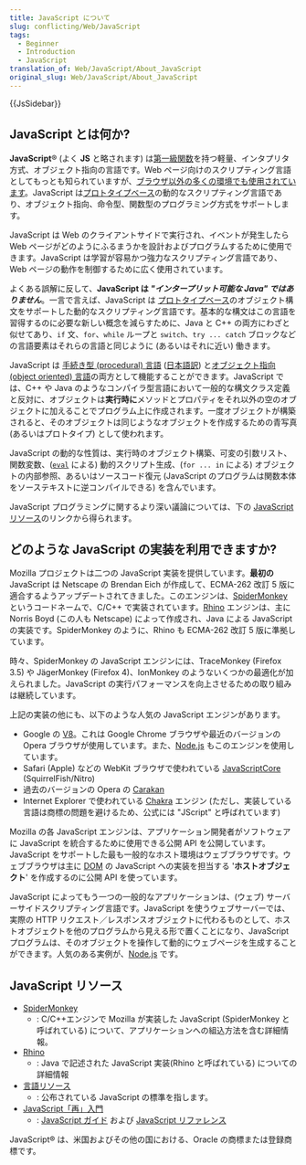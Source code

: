 ```yaml
---
title: JavaScript について
slug: conflicting/Web/JavaScript
tags:
  - Beginner
  - Introduction
  - JavaScript
translation_of: Web/JavaScript/About_JavaScript
original_slug: Web/JavaScript/About_JavaScript
---
```


{{JsSidebar}}

## JavaScript とは何か?

**JavaScript**® (よく **JS** と略されます) は[第一級関数](https://ja.wikipedia.org/wiki/%E7%AC%AC%E4%B8%80%E7%B4%9A%E9%96%A2%E6%95%B0)を持つ軽量、インタプリタ方式、オブジェクト指向の言語です。Web ページ向けのスクリプティング言語としてもっとも知られていますが、[ブラウザ以外の多くの環境でも使用されています](https://ja.wikipedia.org/wiki/JavaScript#Uses_outside_web_pages)。JavaScript は[プロトタイプベース](https://ja.wikipedia.org/wiki/%E3%83%97%E3%83%AD%E3%83%88%E3%82%BF%E3%82%A4%E3%83%97%E3%83%99%E3%83%BC%E3%82%B9 "プロトタイプベース")の動的なスクリプティング言語であり、オブジェクト指向、命令型、関数型のプログラミング方式をサポートします。

JavaScript は Web のクライアントサイドで実行され、イベントが発生したら Web ページがどのようにふるまうかを設計およびプログラムするために使用できます。JavaScript は学習が容易かつ強力なスクリプティング言語であり、Web ページの動作を制御するために広く使用されています。

よくある誤解に反して、**JavaScript は _"インタープリット可能な Java" ではありません_**。一言で言えば、JavaScript は [プロトタイプベース](/ja/docs/Web/JavaScript/Guide/Details_of_the_Object_Model#Class-Based_vs._Prototype-Based_Languages "JavaScript/Guide/Details_of_the_Object_Model#Class-Based_vs._Prototype-Based_Languages")のオブジェクト構文をサポートした動的なスクリプティング言語です。基本的な構文はこの言語を習得するのに必要な新しい概念を減らすために、Java と C++ の両方にわざと似せてあり、`if` 文、`for`、`while` ループと `switch`、`try ... catch` ブロックなどの言語要素はそれらの言語と同じように (あるいはそれに近い) 働きます。

JavaScript は [手続き型 (procedural) 言語](http://en.wikipedia.org/wiki/Procedural_programming) ([日本語訳](http://ja.wikipedia.org/wiki/%E6%89%8B%E7%B6%9A%E3%81%8D%E5%9E%8B%E3%83%97%E3%83%AD%E3%82%B0%E3%83%A9%E3%83%9F%E3%83%B3%E3%82%B0)) と[オブジェクト指向 (object oriented) 言語](/ja/docs/Web/JavaScript/Introduction_to_Object-Oriented_JavaScript "https://developer.mozilla.org/en-US/docs/Introduction_to_Object-Oriented_JavaScript")の両方として機能することができます。JavaScript では、C++ や Java のようなコンパイラ型言語において一般的な構文クラス定義と反対に、オブジェクトは**実行時に**メソッドとプロパティをそれ以外の空のオブジェクトに加えることでプログラム上に作成されます。一度オブジェクトが構築されると、そのオブジェクトは同じようなオブジェクトを作成するための青写真 (あるいはプロトタイプ) として使われます。

JavaScript の動的な性質は、実行時のオブジェクト構築、可変の引数リスト、関数変数、([`eval`](/ja/docs/Web/JavaScript/Reference/Global_Objects/eval "JavaScript/Reference/Global_Functions/eval") による) 動的スクリプト生成、(`for ... in` による) オブジェクトの内部参照、あるいはソースコード復元 (JavaScript のプログラムは関数本体をソーステキストに逆コンパイルできる) を含んでいます。

JavaScript プログラミングに関するより深い議論については、下の [JavaScript リソース](#JavaScript_resources)のリンクから得られます。

## どのような JavaScript の実装を利用できますか?

Mozilla プロジェクトは二つの JavaScript 実装を提供しています。**最初の** JavaScript は Netscape の Brendan Eich が作成して、ECMA-262 改訂 5 版に適合するようアップデートされてきました。このエンジンは、[SpiderMonkey](/ja/docs/Mozilla/Projects/SpiderMonkey "SpiderMonkey") というコードネームで、C/C++ で実装されています。[Rhino](/ja/docs/Rhino "Rhino") エンジンは、主に Norris Boyd (この人も Netscape) によって作成され、Java による JavaScript の実装です。SpiderMonkey のように、Rhino も ECMA-262 改訂 5 版に準拠しています。

時々、SpiderMonkey の JavaScript エンジンには、TraceMonkey (Firefox 3.5) や JägerMonkey (Firefox 4)、IonMonkey のようないくつかの最適化が加えられました。JavaScript の実行パフォーマンスを向上させるための取り組みは継続しています。

上記の実装の他にも、以下のような人気の JavaScript エンジンがあります。

- Google の [V8](https://code.google.com/p/v8/)。これは Google Chrome ブラウザや最近のバージョンの Opera ブラウザが使用しています。また、[Node.js](http://nodejs.org) もこのエンジンを使用しています。
- Safari (Apple) などの WebKit ブラウザで使われている [JavaScriptCore](https://www.webkit.org/projects/javascript/index.html) (SquirrelFish/Nitro)
- 過去のバージョンの Opera の [Carakan](http://my.opera.com/ODIN/blog/carakan-faq)
- Internet Explorer で使われている [Chakra](https://ja.wikipedia.org/wiki/Chakra) エンジン (ただし、実装している言語は商標の問題を避けるため、公式には "JScript" と呼ばれています)

Mozilla の各 JavaScript エンジンは、アプリケーション開発者がソフトウェアに JavaScript を統合するために使用できる公開 API を公開しています。JavaScript をサポートした最も一般的なホスト環境はウェブブラウザです。ウェブブラウザは主に [DOM](http://www.w3.org/DOM/) の JavaScript への実装を担当する '**ホストオブジェクト**' を作成するのに公開 API を使っています。

JavaScript によってもう一つの一般的なアプリケーションは、(ウェブ) サーバーサイドスクリプティング言語です。JavaScript を使うウェブサーバーでは、実際の HTTP リクエスト／レスポンスオブジェクトに代わるものとして、ホストオブジェクトを他のプログラムから見える形で置くことになり、JavaScript プログラムは、そのオブジェクトを操作して動的にウェブページを生成することができます。人気のある実例が、[Node.js](http://nodejs.org) です。

## JavaScript リソース

- [SpiderMonkey](/ja/docs/SpiderMonkey)
  - : C/C++エンジンで Mozilla が実装した JavaScript (SpiderMonkey と呼ばれている) について、アプリケーションへの組込方法を含む詳細情報。
- [Rhino](/ja/docs/Rhino)
  - : Java で記述された JavaScript 実装(Rhino と呼ばれている) についての詳細情報
- [言語リソース](/ja/docs/JavaScript_Language_Resources)
  - : 公布されている JavaScript の標準を指します。
- [JavaScript「再」入門](/ja/docs/JavaScript/A_re-introduction_to_JavaScript)
  - : [JavaScript ガイド](/ja/docs/JavaScript/Guide) および [JavaScript リファレンス](/ja/docs/JavaScript/Reference)

JavaScript® は、米国およびその他の国における、Oracle の商標または登録商標です。
